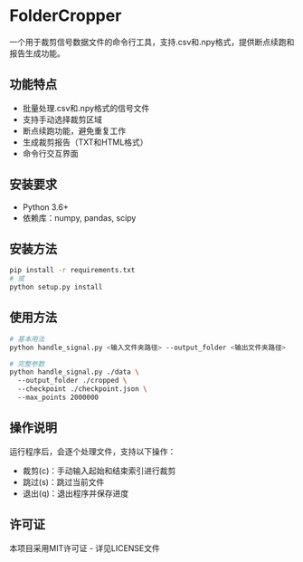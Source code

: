 # FolderCropper

一个用于裁剪信号数据文件的命令行工具，支持.csv和.npy格式，提供断点续跑和报告生成功能。

## 功能特点
- 批量处理.csv和.npy格式的信号文件
- 支持手动选择裁剪区域
- 断点续跑功能，避免重复工作
- 生成裁剪报告（TXT和HTML格式）
- 命令行交互界面

## 安装要求
- Python 3.6+
- 依赖库：numpy, pandas, scipy

## 安装方法
```bash
pip install -r requirements.txt
# 或
python setup.py install
```

## 使用方法
```bash
# 基本用法
python handle_signal.py <输入文件夹路径> --output_folder <输出文件夹路径>

# 完整参数
python handle_signal.py ./data \ 
  --output_folder ./cropped \ 
  --checkpoint ./checkpoint.json \ 
  --max_points 2000000
```

## 操作说明
运行程序后，会逐个处理文件，支持以下操作：
- 裁剪(c)：手动输入起始和结束索引进行裁剪
- 跳过(s)：跳过当前文件
- 退出(q)：退出程序并保存进度

## 许可证
本项目采用MIT许可证 - 详见LICENSE文件